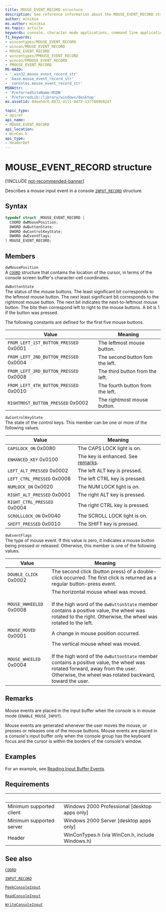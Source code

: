 ```yaml
---
title: MOUSE_EVENT_RECORD structure
description: See reference information about the MOUSE_EVENT_RECORD structure, which describes a mouse input event in a console INPUT_RECORD structure.
author: miniksa
ms.author: miniksa
ms.topic: article
keywords: console, character mode applications, command line applications, terminal applications, console api
f1_keywords:
- wincontypes/MOUSE_EVENT_RECORD
- wincon/MOUSE_EVENT_RECORD
- MOUSE_EVENT_RECORD
- wincontypes/PMOUSE_EVENT_RECORD
- wincon/PMOUSE_EVENT_RECORD
- PMOUSE_EVENT_RECORD
MS-HAID:
- '_win32_mouse_event_record_str'
- 'base.mouse_event_record_str'
- 'consoles.mouse_event_record_str'
MSHAttr:
- 'PreferredSiteName:MSDN'
- 'PreferredLib:/library/windows/desktop'
ms.assetid: 84ea54c6-8872-4111-8d72-1377409b9247

topic_type:
- apiref
api_name:
- MOUSE_EVENT_RECORD
api_location:
- WinCon.h
api_type:
- HeaderDef
---
```


# MOUSE_EVENT_RECORD structure

[!INCLUDE [not-recommended-banner](./includes/not-recommended-banner.md)]

Describes a mouse input event in a console [`INPUT_RECORD`](input-record-str.md) structure.

## Syntax

```C
typedef struct _MOUSE_EVENT_RECORD {
  COORD dwMousePosition;
  DWORD dwButtonState;
  DWORD dwControlKeyState;
  DWORD dwEventFlags;
} MOUSE_EVENT_RECORD;
```

## Members

`dwMousePosition`  
A [`COORD`](coord-str.md) structure that contains the location of the cursor, in terms of the console screen buffer's character-cell coordinates.

`dwButtonState`  
The status of the mouse buttons. The least significant bit corresponds to the leftmost mouse button. The next least significant bit corresponds to the rightmost mouse button. The next bit indicates the next-to-leftmost mouse button. The bits then correspond left to right to the mouse buttons. A bit is 1 if the button was pressed.

The following constants are defined for the first five mouse buttons.

| Value | Meaning |
|-|-|
| `FROM_LEFT_1ST_BUTTON_PRESSED` 0x0001 | The leftmost mouse button. |
| `FROM_LEFT_2ND_BUTTON_PRESSED` 0x0004 | The second button fom the left. |
| `FROM_LEFT_3RD_BUTTON_PRESSED` 0x0008 | The third button from the left. |
| `FROM_LEFT_4TH_BUTTON_PRESSED` 0x0010 | The fourth button from the left. |
| `RIGHTMOST_BUTTON_PRESSED` 0x0002 | The rightmost mouse button. |

`dwControlKeyState`  
The state of the control keys. This member can be one or more of the following values.

| Value | Meaning |
|-|-|
| `CAPSLOCK_ON` 0x0080 | The CAPS LOCK light is on. |
| `ENHANCED_KEY` 0x0100 | The key is enhanced. See [remarks](key-event-record-str.md#remarks). |
| `LEFT_ALT_PRESSED` 0x0002 | The left ALT key is pressed. |
| `LEFT_CTRL_PRESSED` 0x0008 | The left CTRL key is pressed. |
| `NUMLOCK_ON` 0x0020 | The NUM LOCK light is on. |
| `RIGHT_ALT_PRESSED` 0x0001 | The right ALT key is pressed. |
| `RIGHT_CTRL_PRESSED` 0x0004 | The right CTRL key is pressed. |
| `SCROLLLOCK_ON` 0x0040 | The SCROLL LOCK light is on. |
| `SHIFT_PRESSED` 0x0010 | The SHIFT key is pressed. |

`dwEventFlags`  
The type of mouse event. If this value is zero, it indicates a mouse button being pressed or released. Otherwise, this member is one of the following values.

| Value | Meaning |
|-|-|
| `DOUBLE_CLICK` 0x0002 | The second click (button press) of a double-click occurred. The first click is returned as a regular button-press event. |
| `MOUSE_HWHEELED` 0x0008 | The horizontal mouse wheel was moved.<br /><br />If the high word of the `dwButtonState` member contains a positive value, the wheel was rotated to the right. Otherwise, the wheel was rotated to the left. |
| `MOUSE_MOVED` 0x0001 | A change in mouse position occurred. |
| `MOUSE_WHEELED` 0x0004 | The vertical mouse wheel was moved.<br /><br />If the high word of the `dwButtonState` member contains a positive value, the wheel was rotated forward, away from the user. Otherwise, the wheel was rotated backward, toward the user. |

## Remarks

Mouse events are placed in the input buffer when the console is in mouse mode (`ENABLE_MOUSE_INPUT`).

Mouse events are generated whenever the user moves the mouse, or presses or releases one of the mouse buttons. Mouse events are placed in a console's input buffer only when the console group has the keyboard focus and the cursor is within the borders of the console's window.

## Examples

For an example, see [Reading Input Buffer Events](reading-input-buffer-events.md).

## Requirements

| &nbsp; | &nbsp; |
|-|-|
| Minimum supported client | Windows 2000 Professional \[desktop apps only\] |
| Minimum supported server | Windows 2000 Server \[desktop apps only\] |
| Header | WinConTypes.h (via WinCon.h, include Windows.h) |

## See also

[`COORD`](coord-str.md)

[`INPUT_RECORD`](input-record-str.md)

[`PeekConsoleInput`](peekconsoleinput.md)

[`ReadConsoleInput`](readconsoleinput.md)

[`WriteConsoleInput`](writeconsoleinput.md)
